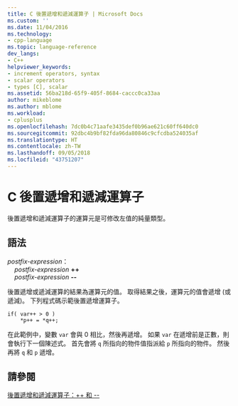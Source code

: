 ```yaml
---
title: C 後置遞增和遞減運算子 | Microsoft Docs
ms.custom: ''
ms.date: 11/04/2016
ms.technology:
- cpp-language
ms.topic: language-reference
dev_langs:
- C++
helpviewer_keywords:
- increment operators, syntax
- scalar operators
- types [C], scalar
ms.assetid: 56ba218d-65f9-405f-8684-caccc0ca33aa
author: mikeblome
ms.author: mblome
ms.workload:
- cplusplus
ms.openlocfilehash: 7dc0b4c71aafe3435def0b96ae621c60ff640dc0
ms.sourcegitcommit: 92dbc4b9bf82fda96da80846c9cfcdba524035af
ms.translationtype: HT
ms.contentlocale: zh-TW
ms.lasthandoff: 09/05/2018
ms.locfileid: "43751207"
---
```

# <a name="c-postfix-increment-and-decrement-operators"></a>C 後置遞增和遞減運算子
後置遞增和遞減運算子的運算元是可修改左值的純量類型。  
  
## <a name="syntax"></a>語法

*postfix-expression*：<br/>
&nbsp;&nbsp;&nbsp;&nbsp;*postfix-expression*  **++**<br/>
&nbsp;&nbsp;&nbsp;&nbsp;*postfix-expression*  **--**

後置遞增或遞減運算的結果為運算元的值。 取得結果之後，運算元的值會遞增 (或遞減)。 下列程式碼示範後置遞增運算子。  
  
```  
if( var++ > 0 )  
    *p++ = *q++;  
```  
  
在此範例中，變數 `var` 會與 0 相比，然後再遞增。 如果 `var` 在遞增前是正數，則會執行下一個陳述式。 首先會將 `q` 所指向的物件值指派給 `p` 所指向的物件。 然後再將 `q` 和 `p` 遞增。  
  
## <a name="see-also"></a>請參閱

[後置遞增和遞減運算子：++ 和 --](../cpp/postfix-increment-and-decrement-operators-increment-and-decrement.md)